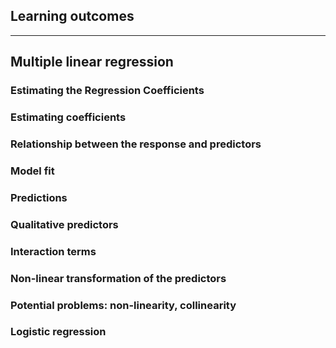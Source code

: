 Learning outcomes
-----------------

------------------------------------------------------------------------

Multiple linear regression
--------------------------

### Estimating the Regression Coefficients

### Estimating coefficients

### Relationship between the response and predictors

### Model fit

### Predictions

### Qualitative predictors

### Interaction terms

### Non-linear transformation of the predictors

### Potential problems: non-linearity, collinearity

### Logistic regression
